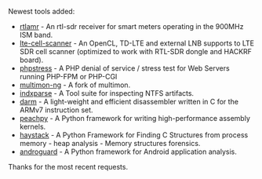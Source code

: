 Newest tools added: 

* [rtlamr](https://github.com/bemasher/rtlamr) - An rtl-sdr receiver for smart meters operating in the 900MHz ISM band.
* [lte-cell-scanner](https://github.com/JiaoXianjun/LTE-Cell-Scanner) - An OpenCL, TD-LTE and external LNB supports to LTE SDR cell scanner (optimized to work with RTL-SDR dongle and HACKRF board).
* [phpstress](https://github.com/nightlionsecurity/phpstress) - A PHP denial of service / stress test for Web Servers running PHP-FPM or PHP-CGI
* [multimon-ng](https://github.com/EliasOenal/multimon-ng) - A fork of multimon.
* [indxparse](https://github.com/williballenthin/INDXParse) - A Tool suite for inspecting NTFS artifacts.
* [darm](https://github.com/jbremer/darm) - A light-weight and efficient disassembler written in C for the ARMv7 instruction set.
* [peachpy](https://bitbucket.org/MDukhan/peachpy) - A Python framework for writing high-performance assembly kernels.
* [haystack](https://github.com/trolldbois/python-haystack/) - A Python Framework for Finding C Structures from process memory - heap analysis - Memory structures forensics.
* [androguard](https://code.google.com/p/androguard/) - A Python framework for Android application analysis.



Thanks for the most recent requests.
